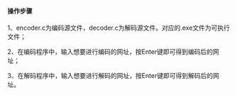 #### 操作步骤

1、encoder.c为编码源文件，decoder.c为解码源文件。对应的.exe文件为可执行文件；

2、在编码程序中，输入想要进行编码的网址，按Enter键即可得到编码后的网址；

3、在解码程序中，输入想要进行解码的网址，按Enter键即可得到解码后的网址。

